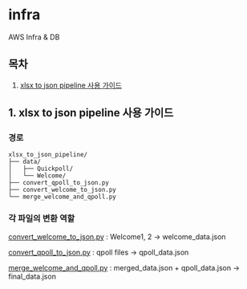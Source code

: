# infra
AWS Infra &amp; DB

## 목차
1. [xlsx to json pipeline 사용 가이드](#1-xlsx-to-json-pipeline-사용-가이드)

## 1. xlsx to json pipeline 사용 가이드
### 경로

``` shell
xlsx_to_json_pipeline/
├── data/
│   ├── Quickpoll/
│   └── Welcome/
├── convert_qpoll_to_json.py
├── convert_welcome_to_json.py
└── merge_welcome_and_qpoll.py
```
### 각 파일의 변환 역할
[convert_welcome_to_json.py](./xlsx_to_json_pipeline/convert_welcome_to_json.py) : Welcome1, 2 -> welcome_data.json

[convert_qpoll_to_json.py](./xlsx_to_json_pipeline/convert_qpoll_to_json.py) : qpoll files -> qpoll_data.json

[merge_welcome_and_qpoll.py](./xlsx_to_json_pipeline/merge_welcome_and_qpoll.py) : merged_data.json + qpoll_data.json -> final_data.json

